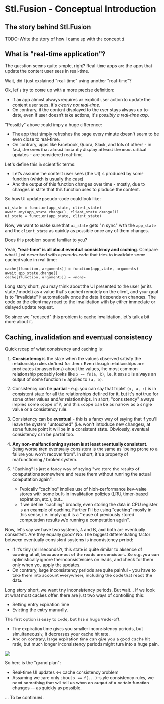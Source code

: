 # Stl.Fusion - Conceptual Introduction

## The story behind Stl.Fusion

TODO: Write the story of how I came up with the concept :)

## What is "real-time application"? 

The question seems quite simple, right? Real-time apps are the apps
that update the content user sees in real-time. 

Wait, did I just explained "real-time" using another "real-time"?

Ok, let's try to come up with a more precise definition:
* If an app almost always requires an explicit user action to update the content
  user sees, it's *clearly not real-time*.
* On contrary, if the content displayed to the user stays always up-to-date, 
  even if user doesn't take actions, it's *possibly a real-time app*.
  
"Possibly" above could imply a huge difference:
* The app that simply refreshes the page every minute doesn't seem to be
  even close to real-time.
* On contrary, apps like Facebook, Quora, Slack, and lots of others - in fact,
  the ones that almost instantly display at least the most critical updates -
  are considered real-time.
  
Let's define this in scientific terms:
* Let's assume the content user sees (the UI) is produced by some function 
  (which is usually the case)
* And the output of this function changes over time - mostly, due to changes
  in state that this function uses to produce the content.
  
So how UI update pseudo-code could look like:

```
ui_state = function(app_state, client_state)
await any(app_state.change(), client_state.change())  
ui_state = function(app_state, client_state)
```  

Now, we want to make sure that `ui_state` gets "in sync" with the `app_state`
and the `client_state` as quickly as possible once any of them changes.

Does this problem sound familiar to you? 

Yeah, **"real-time" is all about eventual consistency and caching**. Compare
what I just described with a pseudo-code that tries to invalidate some cached
value in real time:
```
cache[(function, arguments)] = function(app_state, arguments)
await app_state.change()
cache[(function, arguments)] = <none>  
```  

Long story short, you may think about the UI presented to the user
(or its state / model) as a value that's cached remotely on the client,
and your goal is to "invalidate" it automatically once the data it depends 
on changes. The code on the client may react to the invalidation with
by either immediate or delayed update request.

So since we "reduced" this problem to cache invalidation, let's talk a bit
more about it.

## Caching, invalidation and eventual consistency

Quick recap of what consistency and caching is:

1. **Consisntency** is the state when the values observed satisfy the
   relationship rules defined for them. Even though relationships are
   predicates (or assertions) about the values, the most common relationship
   probably looks like `x == fn(a, b)`, i.e. it says `x` is always
   an output of some function `fn` applied to `(a, b)`.

2. Consistency can be **partial** - e.g. you can say that triplet `(x, a, b)`
   is in consistent state for all the relationships defined for it, but
   it's not true for some other values and/or relationships. In short,
   "consistency" always implies some scope of it, and this scope can be as
   narrow as a single value or a consistency rule.

3. Consistency can be **eventual** - this is a fancy way of saying that
   if you'll leave the system "untouched" (i.e. won't introduce new changes), 
   at some future point it will be in a consistent state. Obviously, eventual
   consistency can be partial too.
   
4. **Any non-malfunctioning system is at least eventually consistent**.
   Being worse then eventually consistent is the same as "being prone
   to a failure you won't recover from". In short, it's a property of
   malfunctioning / broken system.
   
5. "Caching" is just a fancy way of saying "we store the results of 
   computations somewhere and reuse them without running the actual
   computation again". 
   * Typically "caching" implies use of high-performance key-value 
     stores with some built-in invalidation policies (LRU, timer-based 
     expiration, etc.), but...
   * If we define "caching" broadly, even storing the data in CPU
     register is an example of caching. Further I'll be using
     "caching" mostly in this sense, i.e. implying it is a "reuse 
     of previously stored computation results w/o running a computation
     again".
     
Now, let's say we have two systems, A and B, and both are eventually
consistent. Are they equally good? No. The biggest differentiating factor 
between eventually consistent systems is inconsistency period:
* If it's tiny (milliseconds?), this state is quite similar to 
  absence of caching at all, because most of the reads are consistent. 
  So e.g. you can optimistically ignore the inconsistencies on reads,
  and check for them only when you apply the updates.
* On contrary, large inconsistency periods are quite painful -
  you have to take them into account everywhere, including the
  code that reads the data.

Long story short, we want tiny inconsistency periods. But wait...
If we look at what most caches offer, there are just two ways of
controlling this:
* Setting entry expiration time  
* Evicting the entry manually. 

The first option is easy to code, but has a huge trade-off:
* Tiny expiration time gives you smaller inconsistency periods,
  but simultaneously, it decreases your cache hit rate.
* And on contrary, large expiration time can give you a good cache
  hit ratio, but much longer inconsistency periods might turn
  into a huge pain.

![](../img/InconsistencyPeriod.gif)
      
So here is the "grand plan":
* Real-time UI updates <=> cache consistency problem
* Assuming we care only about `x == f(...)`-style consistency rules,
  we need something that will tell us when an output of a certain function
  changes -- as quickly as possible.      

... To be continued.

